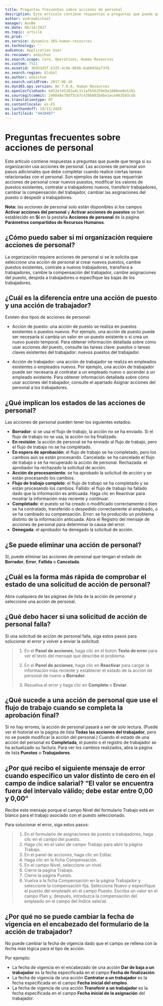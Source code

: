 ```yaml
---
title: Preguntas frecuentes sobre acciones de personal
description: Este artículo contiene respuestas a preguntas que puede que tenga si su organización usa acciones de personal. Las acciones de personal son pasos adicionales que debe completar cuando realice ciertas tareas relacionadas con el personal.
author: andreabichsel
manager: AnnBe
ms.date: 06/16/2017
ms.topic: article
ms.prod: ''
ms.service: dynamics-365-human-resources
ms.technology: ''
audience: Application User
ms.reviewer: anbichse
ms.search.scope: Core, Operations, Human Resources
ms.custom: 7521
ms.assetid: 3b953d5f-6325-4c9e-8b9b-6ab0458a73f8
ms.search.region: Global
ms.author: anbichse
ms.search.validFrom: 2017-06-16
ms.dyn365.ops.version: AX 7.0.0, Human Resources
ms.openlocfilehash: 6d52e7e5203a4c311afb56259e9e1800ee0e5161
ms.sourcegitcommit: 199848e78df5cb7c439b001bdbe1ece963593cdb
ms.translationtype: HT
ms.contentlocale: es-ES
ms.lasthandoff: 10/13/2020
ms.locfileid: "4420407"
---
```

# <a name="personnel-actions-faq"></a>Preguntas frecuentes sobre acciones de personal

Este artículo contiene respuestas a preguntas que puede que tenga si su organización usa acciones de personal. Las acciones de personal son pasos adicionales que debe completar cuando realice ciertas tareas relacionadas con el personal. Son ejemplos de tareas que requerirán acciones de personal crear nuevos puestos, modificar los valores de puestos existentes, contratar a trabajadores nuevos, transferir trabajadores, cambiar la compensación del trabajador, cambiar las asignaciones del puesto o despedir a trabajadores.

**Nota:** las acciones de personal solo están disponibles si los campos **Activar acciones del personal** y **Activar acciones de puestos** se han establecido en **Sí** en la pestaña **Acciones de personal** de la página **Parámetros compartidos de Recursos Humanos**. 

## <a name="how-can-i-tell-if-my-organization-requires-personnel-actions"></a>¿Cómo puedo saber si mi organización requiere acciones de personal?
La organización requiere acciones de personal si se le solicita que seleccione una acción de personal al crear nuevos puestos, cambie puestos existentes, contrate a nuevos trabajadores, transfiera a trabajadores, cambie la compensación del trabajador, cambie asignaciones del puesto, despida a trabajadores o especifique las bajas de los trabajadores. 

## <a name="what-is-the-difference-between-a-position-action-and-a-worker-action"></a>¿Cuál es la diferencia entre una acción de puesto y una acción de trabajador?
Existen dos tipos de acciones de personal:

- Acción de puesto: una acción de puesto se realiza en puestos existentes o puestos nuevos. Por ejemplo, una acción de puesto puede ser necesaria si cambia un valor en un puesto existente o si crea un nuevo puesto temporal. Para obtener información detallada sobre cómo usar acciones del puesto, consulte las tareas clave: puestos o tareas claves existentes del trabajador: nuevos puestos del trabajador.

- Acción de trabajador: una acción de trabajador se realiza en empleados existentes o empleados nuevos. Por ejemplo, una acción de trabajador puede ser necesaria al contratar a un empleado nuevo o ascender a un empleado existente. Para obtener información detallada sobre cómo usar acciones del trabajador, consulte el apartado Asignar acciones del personal a los trabajadores.

## <a name="what-do-the-statuses-of-the-personnel-actions-mean"></a>¿Qué implican los estados de las acciones de personal?
Las acciones de personal pueden tener los siguientes estados:

- **Borrador**: si se usa el flujo de trabajo, la acción no se ha enviado. Si el flujo de trabajo no se usa, la acción no ha finalizado.
- **En revisión**: la acción de personal se ha enviado al flujo de trabajo, pero el flujo de trabajo no se ha completado.
- **En espera de aprobación**: el flujo de trabajo se ha completado, pero los cambios aún se están procesando. Cancelada: se ha cancelado el flujo de trabajo o se ha recuperado la acción de personal. Rechazada: el aprobador ha rechazado la solicitud de acción.
- **Acción de procesamiento**: se ha aprobado la solicitud de acción y se están procesando los cambios.
- **Flujo de trabajo completo**: el flujo de trabajo se ha completado y se están procesando los cambios. Fallido: el flujo de trabajo ha fallado dado que la información es anticuada. Haga clic en Reactivar para mostrar la información más reciente y continuar.
- **Completado**: el puesto se ha creado o modificado correctamente o bien se ha contratado, transferido o despedido correctamente al empleado, o se ha cambiado su compensación. Error: se ha producido un problema distinto de la información anticuada. Abra el Registro del mensaje de acciones de personal para determinar la causa del error.
- **Denegada**: el aprobador ha denegado la solicitud de acción.

## <a name="can-i-delete-a-personnel-action"></a>¿Se puede eliminar una acción de personal?
Sí, puede eliminar las acciones de personal que tengan el estado de **Borrador**, **Error**, **Fallida** o **Cancelada**.

## <a name="what-is-the-fastest-way-to-check-the-status-of-a-personnel-action-request"></a>¿Cuál es la forma más rápida de comprobar el estado de una solicitud de acción de personal?
Abra cualquiera de las páginas de lista de la acción de personal y seleccione una acción de personal.

## <a name="what-should-i-do-if-a-personnel-action-request-fails"></a>¿Qué debo hacer si una solicitud de acción de personal falla?
Si una solicitud de acción de personal falla, siga estos pasos para solucionar el error y volver a enviar la solicitud:

> 1. En el **Panel de acciones**, haga clic en el botón **Texto de error** para ver el texto del mensaje que describe el problema.
> 
> 2. En el **Panel de acciones**, haga clic en **Reactivar** para cargar la información más reciente y establecer el estado de la acción de personal de nuevo a **Borrador**.
> 
> 3. Resuelva el error y haga clic en **Completo** o **Enviar**.

## <a name="what-happens-to-a-personnel-action-that-uses-workflow-when-the-final-approval-is-completed"></a>¿Qué sucede a una acción de personal que use el flujo de trabajo cuando se completa la aprobación final?
Si no hay errores, la acción de personal pasará a ser de solo lectura. (Puede ver el historial en la página de lista **Todas las acciones del trabajador**, pero no se puede modificar la acción del personal.) Cuando el estado de una acción del personal es **Completada**, el puesto o el registro de trabajador se ha actualizado su factura. Para ver los cambios realizados, abra la página de lista **Puestos** o **Trabajadores**.

## <a name="why-do-i-receive-the-following-error-when-i-enter-a-non-zero-value-in-the-pay-rate-field-the-value-is-out-of-its-valid-range--it-much-be-between-000-and-000"></a>¿Por qué recibo el siguiente mensaje de error cuando especifico un valor distinto de cero en el campo de índice salarial? “El valor se encuentra fuera del intervalo válido; debe estar entre 0,00 y 0,00“
Recibe este mensaje porque el campo Nivel del formulario Trabajo está en blanco para el trabajo asociado con el puesto seleccionado.

Para solucionar el error, siga estos pasos:

> 1. En el formulario de asignaciones de puesto a trabajadores, haga clic en el campo del puesto.  
> 2. Haga clic en el valor de campo Trabajo para abrir la página Trabajo.
> 3. En el panel de acciones, haga clic en Editar.
> 4. Haga clic en la ficha Compensación.
> 5. En el campo Nivel, seleccione un nivel.
> 6. Cierre la página Trabajo.
> 7. Cierre la página Puesto.
> 8. Vuelva a la ficha Compensación en la página Trabajador y seleccione la compensación fija.  Seleccione Nuevo y especifique el puesto del empleado en el campo Puesto.  Escriba un valor en el campo Plan y, después, introduzca la compensación del empleado en el campo del Índice salarial.

## <a name="why-cant-i-change-the-effective-date-in-the-header-of-the-worker-action-form"></a>¿Por qué no se puede cambiar la fecha de vigencia en el encabezado del formulario de la acción de trabajador?
No puede cambiar la fecha de vigencia dado que el campo se rellena con la fecha más lógica para el tipo de acción.

Por ejemplo:

- La fecha de vigencia en el encabezado de una acción **Dar de baja a un trabajador** es la fecha especificada en el campo **Fecha de finalización**.
- La fecha de vigencia de una acción **Contratar a un trabajador** es la fecha especificada en el campo **Fecha inicial del empleo**.
- La fecha de vigencia de una acción **Transferir a un trabajador** es la fecha especificada en el campo **Fecha inicial de la asignación** del trabajador.

